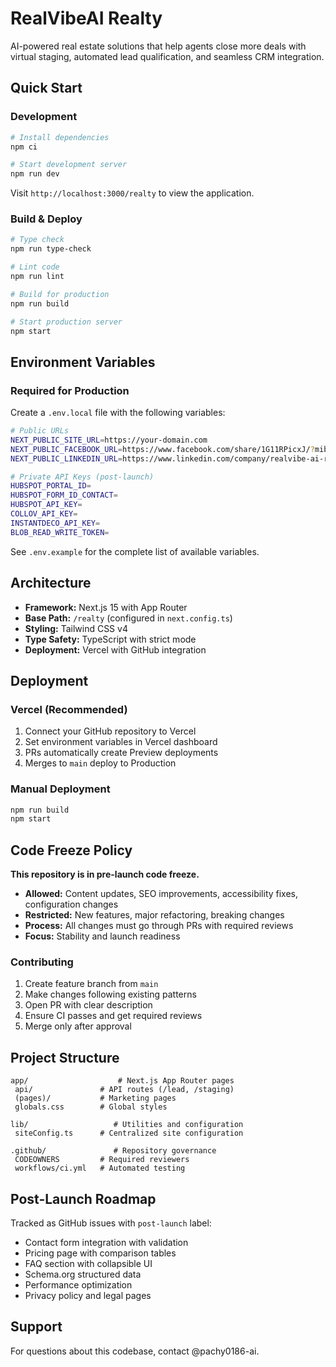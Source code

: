 # RealVibeAI Realty

AI-powered real estate solutions that help agents close more deals with virtual staging, automated lead qualification, and seamless CRM integration.

##  Quick Start

### Development

```bash
# Install dependencies
npm ci

# Start development server
npm run dev
```

Visit `http://localhost:3000/realty` to view the application.

### Build & Deploy

```bash
# Type check
npm run type-check

# Lint code
npm run lint

# Build for production
npm run build

# Start production server
npm start
```

##  Environment Variables

### Required for Production

Create a `.env.local` file with the following variables:

```bash
# Public URLs
NEXT_PUBLIC_SITE_URL=https://your-domain.com
NEXT_PUBLIC_FACEBOOK_URL=https://www.facebook.com/share/1G11RPicxJ/?mibextid=wwXIfr
NEXT_PUBLIC_LINKEDIN_URL=https://www.linkedin.com/company/realvibe-ai-realty/

# Private API Keys (post-launch)
HUBSPOT_PORTAL_ID=
HUBSPOT_FORM_ID_CONTACT=
HUBSPOT_API_KEY=
COLLOV_API_KEY=
INSTANTDECO_API_KEY=
BLOB_READ_WRITE_TOKEN=
```

See `.env.example` for the complete list of available variables.

##  Architecture

- **Framework:** Next.js 15 with App Router
- **Base Path:** `/realty` (configured in `next.config.ts`)
- **Styling:** Tailwind CSS v4
- **Type Safety:** TypeScript with strict mode
- **Deployment:** Vercel with GitHub integration

##  Deployment

### Vercel (Recommended)

1. Connect your GitHub repository to Vercel
2. Set environment variables in Vercel dashboard
3. PRs automatically create Preview deployments
4. Merges to `main` deploy to Production

### Manual Deployment

```bash
npm run build
npm start
```

##  Code Freeze Policy

**This repository is in pre-launch code freeze.**

-  **Allowed:** Content updates, SEO improvements, accessibility fixes, configuration changes
-  **Restricted:** New features, major refactoring, breaking changes
-  **Process:** All changes must go through PRs with required reviews
-  **Focus:** Stability and launch readiness

### Contributing

1. Create feature branch from `main`
2. Make changes following existing patterns
3. Open PR with clear description
4. Ensure CI passes and get required reviews
5. Merge only after approval

##  Project Structure

```
app/                    # Next.js App Router pages
 api/               # API routes (/lead, /staging)
 (pages)/           # Marketing pages
 globals.css        # Global styles

lib/                   # Utilities and configuration
 siteConfig.ts      # Centralized site configuration

.github/               # Repository governance
 CODEOWNERS         # Required reviewers
 workflows/ci.yml   # Automated testing
```

##  Post-Launch Roadmap

Tracked as GitHub issues with `post-launch` label:

- Contact form integration with validation
- Pricing page with comparison tables  
- FAQ section with collapsible UI
- Schema.org structured data
- Performance optimization
- Privacy policy and legal pages

##  Support

For questions about this codebase, contact @pachy0186-ai.